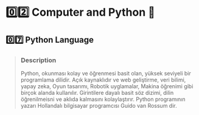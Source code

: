 # :zero::two: Computer and Python :bookmark:
## :zero::seven: Python Language
> ### Description
> Python, okunması kolay ve öğrenmesi basit olan, yüksek seviyeli bir programlama dilidir. Açık kaynaklıdır ve web geliştirme, veri bilimi, yapay zeka, Oyun tasarımı, Robotik uyglamalar, Makina öğrenimi gibi birçok alanda kullanılır.
> Girintilere dayalı basit söz dizimi, dilin öğrenilmeisni ve aklıda kalmasını kolaylaştırır.
> Python programının yazarı Hollandalı bilgisayar programcısı Guido van Rossum dir.